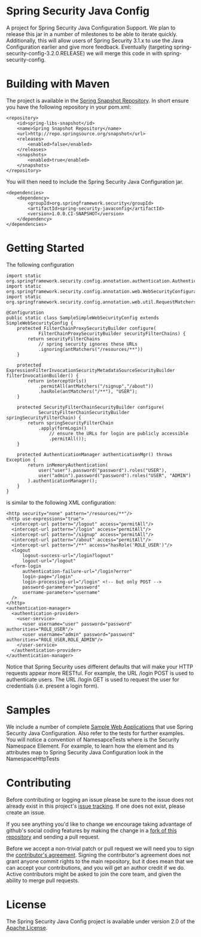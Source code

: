 Spring Security Java Config
======================

A project for Spring Security Java Configuration Support. We plan to release this jar in a number of milestones
to be able to iterate quickly. Additionally, this will allow users of Spring Security 3.1.x to use the
Java Configuration earlier and give more feedback. Eventually (targeting spring-security-config-3.2.0.RELEASE)
we will merge this code in with spring-security-config.

Building with Maven
==============

The project is available in the [Spring Snapshot Repository](https://github.com/SpringSource/spring-framework/wiki/SpringSource-repository-FAQ).
In short ensure you have the following repository in your pom.xml:

    <repository>
        <id>spring-libs-snapshot</id>
        <name>Spring Snapshot Repository</name>
        <url>http://repo.springsource.org/snapshot</url>
        <releases>
            <enabled>false</enabled>
        </releases>
        <snapshots>
            <enabled>true</enabled>
        </snapshots>
    </repository>

You will then need to include the Spring Security Java Configuration jar.

    <dependencies>
        <dependency>
            <groupId>org.springframework.security</groupId>
            <artifactId>spring-security-javaconfig</artifactId>
            <version>1.0.0.CI-SNAPSHOT</version>
        </dependency>
    </dependencies>


Getting Started
======================

The following configuration

    import static org.springframework.security.config.annotation.authentication.AuthenticationSecurityBuilders.*;
    import static org.springframework.security.config.annotation.web.WebSecurityConfigurators.*;
    import static org.springframework.security.config.annotation.web.util.RequestMatchers.*;

    @Configuration
    public static class SampleSimpleWebSecurityConfig extends SimpleWebSecurityConfig {
        protected FilterChainProxySecurityBuilder configure(
                FilterChainProxySecurityBuilder securityFilterChains) {
            return securityFilterChains
                // spring security ignores these URLs
                .ignoring(antMatchers("/resources/**"))
        }

        protected ExpressionFilterInvocationSecurityMetadataSourceSecurityBuilder filterInvocationBuilder() {
            return interceptUrls()
                .permitAll(antMatchers("/signup","/about"))
                .hasRole(antMatchers("/**"), "USER");
        }

        protected SecurityFilterChainSecurityBuilder configure(
                SecurityFilterChainSecurityBuilder springSecurityFilterChain) {
            return springSecurityFilterChain
                .apply(formLogin()
                    // ensure the URLs for login are publicly accessible
                    .permitAll());
        }

        protected AuthenticationManager authenticationMgr() throws Exception {
            return inMemoryAuthentication(
                user("user").password("password").roles("USER"),
                user("admin").password("password").roles("USER", "ADMIN")
            ).authenticationManager();
        }
    }

is similar to the following XML configuration:

    <http security="none" pattern="/resources/**"/>
    <http use-expressions="true">
      <intercept-url pattern="/logout" access="permitAll"/>
      <intercept-url pattern="/login" access="permitAll"/>
      <intercept-url pattern="/signup" access="permitAll"/>
      <intercept-url pattern="/about" access="permitAll"/>
      <intercept-url pattern="/**" access="hasRole('ROLE_USER')"/>
      <logout
          logout-success-url="/login?logout"
          logout-url="/logout"
      <form-login
          authentication-failure-url="/login?error"
          login-page="/login"
          login-processing-url="/login" <!-- but only POST -->
          password-parameter="password"
          username-parameter="username"
      />
    </http>
    <authentication-manager>
      <authentication-provider>
        <user-service>
          <user username="user" password="password" authorities="ROLE_USER"/>
          <user username="admin" password="password" authorities="ROLE_USER,ROLE_ADMIN"/>
        </user-service>
      </authentication-provider>
    </authentication-manager>

Notice that Spring Security uses different defaults that will make your HTTP requests appear more RESTful. For example, the URL /login POST is used to
authenticate users. The URL /login GET is used to request the user for credentials (i.e. present a login form).

Samples
===============================

We include a number of complete [Sample Web Applications](./samples/) that use Spring Security Java Configuration. Also refer to the tests
for further examples. You will notice a convention of Namesapce<Security Element>Tests where <Security Element> is the Security Namespace
Ellement. For example, to learn how the <http> element and its attributes map to Spring Security Java Configuration look in the NamespaceHttpTests

Contributing
==============
Before contributing or logging an issue please be sure to the issue does not already exist in this project's [issue tracking](https://github.com/SpringSource/spring-security-javaconfig/issues). If one does not exist, please create an issue.

If you see anything you'd like to change we encourage taking advantage of github's social coding features by making the change in a [fork of this repository](http://help.github.com/forking/) and sending a pull request.

Before we accept a non-trivial patch or pull request we will need you to sign the [contributor's agreement](https://support.springsource.com/spring_committer_signup). Signing the contributor's agreement does not grant anyone commit rights to the main repository, but it does mean that we can accept your contributions, and you will get an author credit if we do. Active contributors might be asked to join the core team, and given the ability to merge pull requests.

License
==============
The Spring Security Java Config project is available under version 2.0 of the [Apache License](http://www.apache.org/licenses/LICENSE-2.0).